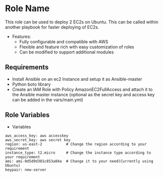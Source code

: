 Role Name
=========

This role can be used to deploy 2 EC2s on Ubuntu. This can be called within another playbook for faster deploying of EC2s.
 - Features:
    - Fully configurable and compatible with AWS
    - Flexible and feature rich with easy customization of roles
    - Can be modified to support additional modules
    
Requirements
------------

- Install Ansible on an ec2 Instance and setup it as Ansible-master
- Python boto library
- Create an IAM Role with Policy AmazonEC2FullAccess and attach it to the Ansible master instance (optional as the secret key and access key can be added in the vars/main.yml)

Role Variables
--------------

- Variables
```
aws_access_key: aws accesskey
aws_secret_key: aws secret key
region: us-east-2           # Change the region according to your requirement
instance_type: t2.micro     # Change the instance type according to your requirement
ami: ami-0d5d9d301c853a04a  # Change it to your need(Currently using Ubuntu)
keypair: new-server
```

